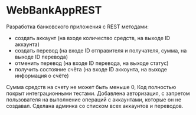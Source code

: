 # WebBankAppREST

Разработка банковского приложения с REST методами:
- создать аккаунт (на входе количество средств, на выходе ID аккаунта)
- создать перевод (на входе ID отправителя и получателя, сумма, на выходе ID перевода)
- отменить перевод (на входе ID перевода, на выходе статус)
- получить состояние счёта (на входе ID аккоунта, на выходе информация о счёте)

Сумма средств на счету не может быть меньше 0, Код полностью покрыт интеграционными тестами. Добавлена авторизация, с запретом пользователя на выполнение операций с аккаунтами, которые он не создавал. Сделана админка со списком всех аккаунтов и переводов.
